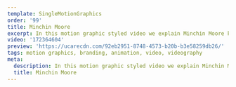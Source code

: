```yaml
---
template: SingleMotionGraphics
order: '99'
title: Minchin Moore
excerpt: In this motion graphic styled video we explain Minchin Moore key message.
video: '172364604'
preview: 'https://ucarecdn.com/92eb2951-8748-4573-b20b-b3e58259db26/'
tags: motion graphics, branding, animation, video, videography
meta:
  description: In this motion graphic styled video we explain Minchin Moore key message.
  title: Minchin Moore
---
```


